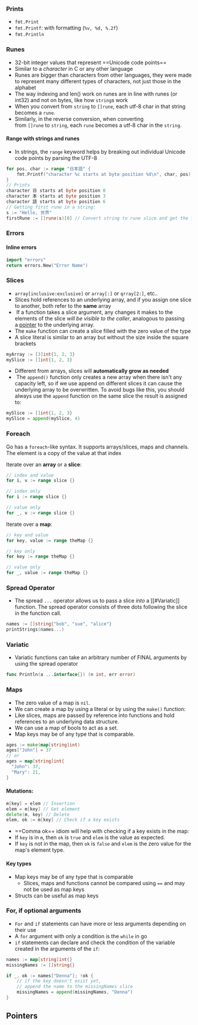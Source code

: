 ### Prints
- `fmt.Print`
- `fmt.Printf`: with formatting (`%v, %d, %.2f`)
- `fmt.Println`

### Runes
- 32-bit integer values that represent ==Unicode code points==
- Similar to a *character* in C or any other language
- Runes are bigger than characters from other languages, they were made to represent many different types of characters, not just those in the alphabet
- The way indexing and len() work on runes are in line with runes (or int32) and not on bytes, like how `string`s work
- When you convert from `string` to `[]rune`, each utf-8 char in that string becomes a `rune`.
- Similarly, in the reverse conversion, when converting from `[]rune` to `string`, each `rune` becomes a utf-8 char in the `string`.
#### Range with strings and runes
- In strings, the `range` keyword helps by breaking out individual Unicode code points by parsing the UTF-8
```go
for pos, char := range "日本語" {
    fmt.Printf("character %c starts at byte position %d\n", char, pos)
}
// Prints
character 日 starts at byte position 0
character 本 starts at byte position 3
character 語 starts at byte position 6
// Getting first rune in a string:
s := "Hello, 世界" 
firstRune := []rune(s)[0] // Convert string to rune slice and get the first rune
```
### Errors
#### Inline errors
 ```go 
import "errors"
return errors.New("Error Name")
```

### Slices
- `array[inclusive:exclusive]` or `array[:]` or `qrray[2:]`, etc..
- Slices hold references to an underlying array, and if you assign one slice to another, both refer to the **same** array
-  If a function takes a slice argument, any changes it makes to the elements of the slice _will be visible to the caller_, analogous to passing a [pointer](https://en.wikipedia.org/wiki/Pointer_%28computer_programming%29) to the underlying array.
- The `make` function can create a slice filled with the zero value of the type
- A slice literal is similar to an array but without the size inside the square brackets
```go
myArray := [3]int{1, 2, 3}
mySlice := []int{1, 2, 3}
```
- Different from arrays, slices will **automatically grow as needed**
-  The `append()` function only creates a new array when there isn't any capacity left, so if we use append on different slices it can cause the underlying array to be overwritten. To avoid bugs like this, you should always use the `append` function on the same slice the result is assigned to:
```go
mySlice := []int{1, 2, 3}
mySlice = append(mySlice, 4)
```

### Foreach
Go has a `foreach`-like syntax. It supports arrays/slices, maps and channels.
The element is a copy of the value at that index

Iterate over an **array** or a **slice**:
```go
// index and value
for i, v := range slice {}

// index only
for i := range slice {}

// value only
for _, v := range slice {}
```

Iterate over a **map**:
```go
// key and value
for key, value := range theMap {}

// key only
for key := range theMap {}

// value only
for _, value := range theMap {}
```

### Spread Operator
- The spread `...` operator allows us to pass a slice _into_ a [[#Variatic]] function. The spread operator consists of three dots following the slice in the function call.
```go 
names := []string{"bob", "sue", "alice"}
printStrings(names...)
```

### Variatic 
- Variatic functions can take an arbitrary number of FINAL arguments by using the spread operator
```go
func Println(a ...interface{}) (n int, err error) 
```

### Maps
- The zero value of a map is `nil`.
- We can create a map by using a literal or by using the `make()` function:
- Like slices, maps are passed by reference into functions and hold references to an underlying data structure.
- We can use a map of bools to act as a set.
- Map keys may be of any type that is comparable.
```go
ages := make(map[string]int)
ages["John"] = 37
// or
ages = map[string]int{
  "John": 37,
  "Mary": 21,
}
```
#### Mutations:
```go
m[key] = elem // Insertion
elem = m[key] // Get element
delete(m, key) // Delete
elem, ok := m[key] // Check if a key exists
```
- ==Comma ok== idiom will help with checking if a key exists in the map:
- If `key` is in `m`, then `ok` is `true` and `elem` is the value as expected.
- If `key` is not in the map, then `ok` is `false` and `elem` is the zero value for the map's element type.
#### Key types
- Map keys may be of any type that is comparable
    - Slices, maps and functions cannot be compared using `==` and may not be used as map keys
- Structs can be useful as map keys

### For, if optional arguments
- `For` and `if` statements can have more or less arguments depending on their use
- A `for` argument with only a condition is the `while` in go
- `if` statements can declare and check the condition of the variable created in the arguments of the `if`:
```go
names := map[string]int{}
missingNames := []string{}

if _, ok := names["Denna"]; !ok {
    // if the key doesn't exist yet,
    // append the name to the missingNames slice
    missingNames = append(missingNames, "Denna")
}
```

## Pointers

